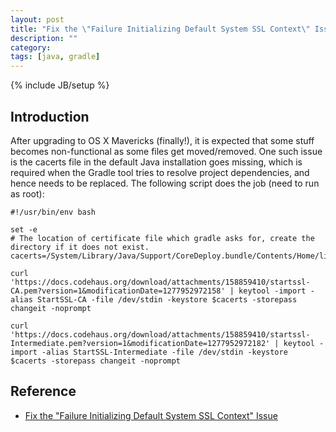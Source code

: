 ```yaml
---
layout: post
title: "Fix the \"Failure Initializing Default System SSL Context\" Issue"
description: ""
category: 
tags: [java, gradle]
---
```

{% include JB/setup %}


## Introduction

After upgrading to OS X Mavericks (finally!), it is expected that some stuff becomes non-functional as some files get moved/removed. One such issue is the cacerts file in the default Java installation goes missing, which is required when the Gradle tool tries to resolve project dependencies, and hence needs to be replaced. The following script does the job (need to run as root):

    #!/usr/bin/env bash

    set -e
    # The location of certificate file which gradle asks for, create the directory if it does not exist.
    cacerts=/System/Library/Java/Support/CoreDeploy.bundle/Contents/Home/lib/security/cacerts

    curl 'https://docs.codehaus.org/download/attachments/158859410/startssl-CA.pem?version=1&modificationDate=1277952972158' | keytool -import -alias StartSSL-CA -file /dev/stdin -keystore $cacerts -storepass changeit -noprompt

    curl 'https://docs.codehaus.org/download/attachments/158859410/startssl-Intermediate.pem?version=1&modificationDate=1277952972182' | keytool -import -alias StartSSL-Intermediate -file /dev/stdin -keystore $cacerts -storepass changeit -noprompt


## Reference

* [Fix the "Failure Initializing Default System SSL Context" Issue](http://fedcuit.github.io/blog/2013/12/30/fix-jdk-ssl-certificate-issue)
